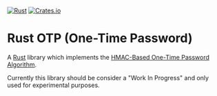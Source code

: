 [![Rust](https://github.com/rust-otp/otplib/workflows/Rust/badge.svg)](https://github.com/rust-otp/otplib/actions)
[![Crates.io](https://img.shields.io/badge/crates.io-v0.0.1-orange.svg?longCache=true)](https://crates.io/crates/otplib)

# Rust OTP (One-Time Password)

A [Rust](https://rust-lang.org) library which implements the [HMAC-Based One-Time Password Algorithm](http://en.wikipedia.org/wiki/HMAC-based_One-time_Password_Algorithm).

Currently this library should be consider a "Work In Progress" and only used for experimental purposes.

